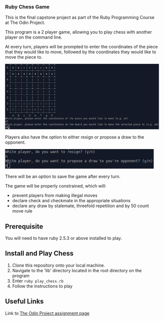 ### Ruby Chess Game

This is the final capstone project as part of the Ruby Programming Course at The Odin Project.

This program is a 2 player game, allowing you to play chess with another player on the command line.

At every turn, players will be prompted to enter the coordinates of the piece that they would like to move, followed by the coordinates they would like to move the piece to.

![prompt_to_drop_piece](/screenshots/origin_coordinates.png)

Players also have the option to either resign or propose a draw to the opponent.

![resign_or_propose_draw](/screenshots/resign_and_propose_draw.png)

There will be an option to save the game after every turn.

The game will be properly constrained, which will:
- prevent players from making illegal moves
- declare check and checkmate in the appropriate situations
- declare any draw by stalemate, threefold repetition and by 50 count move rule

## Prerequisite
You will need to have ruby 2.5.3 or above installed to play.

## Install and Play Chess
1. Clone this repository onto your local machine.
1. Navigate to the 'lib' directory located in the root directory on the program
1. Enter ```ruby play_chess.rb```
1. Follow the instructions to play

## Useful Links
Link to [The Odin Project assignment page](https://www.theodinproject.com/courses/ruby-programming/lessons/ruby-final-project)